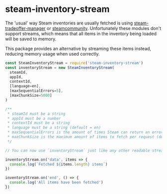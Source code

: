 # steam-inventory-stream

The 'usual' way Steam inventories are usually fetched is using [steam-tradeoffer-manager](https://github.com/DoctorMcKay/node-steam-tradeoffer-manage) or [steamcommunity](https://github.com/DoctorMcKay/node-steamcommunity). Unfortunately these modules don't support streams, which means that all items in the inventory being loaded will be saved to memory.

This package provides an alternative by streaming these items instead, reducing memory usage when used correctly.

```javascript
const SteamInventoryStream = require('steam-inventory-stream')
const inventoryStream = new SteamInventoryStream(
  steamId,
  appId,
  contextId,
  [language=en],
  [maxSequentialErrors=5],
  [maxChunkSize=5000]
)

/**
 * steamId must be a string
 * appId must be a number
 * contextId must be a string
 * language must be a string (default = en)
 * maxSequentialErrors is the amount of times Steam can return an error code in a row before stopping loading items (default = 5)
 * maxChunkSize is the maximum amount of items to fetch per request (default = 5000). Values above 5000 are not allowed by Steam
 */

// You can now use `inventoryStream` just like any other readable stream, e.g.:

inventoryStream.on('data', items => {
  console.log(`Fetched ${items.length} items`)
})

inventoryStream.on('end', () => {
  console.log('All items have been fetched')
})
```
